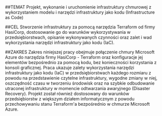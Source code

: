 ##TEMAT
Projekt, wykonanie i uruchomienie infrastruktury chmurowej z wykorzystaniem modelu i narzędzi infrastruktury jako kodu (Infrastructure as Code)

##CEL
Stworzenie infrastruktury za pomocą narzędzia Terraform od firmy HasiCorp, dostosowanie go do warunków wykorzystywania w przedsiębiorstwach, opisanie wykonywanych czynności oraz zalet i wad wykorzystania narzędzi infrastruktury jako kodu (IaC).

##ZAKRES
Zakres niniejszej pracy obejmuje połączenie chmury Microsoft Azure do narzędzia firmy HasiCorp - Terraform oraz konfiguracje jej elementów bezpośrednio za pomocą kodu, bez konieczności korzystania z konsoli graficznej. Praca ukazuje zalety wykorzystania narzędzi infrastruktury jako kodu (IaC) w przedsiębiorstwach każdego rozmiaru z powodu na przedstawienie czytelne infrastruktury, wygodne zmiany w niej, oszczędność czasu w tworzeniu środowisk oraz na szybkie odbudowanie utraconej infrastruktury w momencie odtwarzania awaryjnego (Disaster Recovery). Projekt został również dostosowany do warunków przedsiębiorstw z większym działem informatycznym z powodu przechowywaniu stanu Terraform'a bezpośrednio w chmurze Microsoft Azure.
